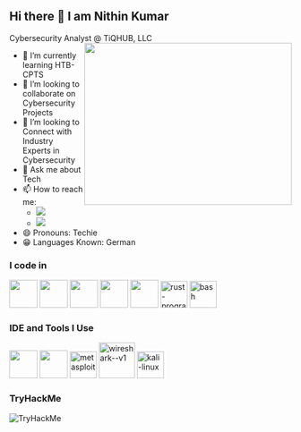 ## Hi there 👋 I am Nithin Kumar

Cybersecurity Analyst @ TiQHUB, LLC
<img align="right" width="370" height="290" src="https://i.pinimg.com/originals/2d/7e/7d/2d7e7de6f5f74b8ac83e72f17afded2d.jpg">                                                 

- 🌱 I’m currently learning HTB-CPTS
- 👯 I’m looking to collaborate on Cybersecurity Projects
- 🤔 I’m looking to Connect with Industry Experts in Cybersecurity
- 💬 Ask me about Tech
- 📫 How to reach me:
  - [<img src="https://img.shields.io/badge/ProtonMail-8B89CC?style=for-the-badge&logo=protonmail&logoColor=white"/>](mailto:nithinkumar@tuta.io)
  - [<img src="https://img.shields.io/badge/LinkedIn-0077B5?style=for-the-badge&logo=linkedin&logoColor=white" />](https://www.linkedin.com/in/cybernithin)
- 😄 Pronouns: Techie
- 😁 Languages Known: German

### I code in
<img height="50" width="50" src="https://img.icons8.com/color/48/000000/python.png" /> 
<img height="50" width="50" src="https://img.icons8.com/color/48/000000/c-programming.png" /> 
<img height="50" width="50" src="https://img.icons8.com/color/48/000000/java-coffee-cup-logo.png" /> 
<img height="50" width="50" src="https://img.icons8.com/color/48/000000/html-5.png" /> 
<img height="50" width="50" src="https://img.icons8.com/color/48/000000/css3.png" /> 
<img width="48" height="48" src="https://img.icons8.com/color/48/rust-programming-language.png" alt="rust-programming-language"/> 
<img width="48" height="48" src="https://img.icons8.com/color/48/bash.png" alt="bash"/>

### IDE and Tools I Use
<img height="50" width="50" src="https://img.icons8.com/color/48/000000/visual-studio-code-2019.png"/>
<img height="50" width="50" src="https://img.icons8.com/color/50/000000/git.png"/> 
<img width="48" height="48" src="https://img.icons8.com/fluency/48/metasploit.png" alt="metasploit"/> 
<img width="64" height="64" src="https://img.icons8.com/nolan/64/wireshark--v1.png" alt="wireshark--v1"/> 
<img width="48" height="48" src="https://img.icons8.com/color/48/kali-linux.png" alt="kali-linux"/>

### TryHackMe
<img src="https://tryhackme-badges.s3.amazonaws.com/thecyber.insane.png" alt="TryHackMe">
